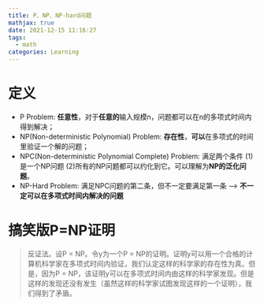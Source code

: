 ```yaml
---
title: P、NP、NP-hard问题
mathjax: true
date: 2021-12-15 11:16:27
tags: 
  - math
categories: Learning
---
```


# 定义

- P Problem: **任意性**，对于**任意的**输入规模n，问题都可以在n的多项式时间内得到解决；
- NP(Non-deterministic Polynomial) Problem: **存在性**，**可以**在多项式的时间里验证一个解的问题；
- NPC(Non-deterministic Polynomial Complete) Problem: 满足两个条件 (1)是一个NP问题 (2)所有的NP问题都可以约化到它。可以理解为**NP的泛化问题**。
- NP-Hard Problem: 满足NPC问题的第二条，但不一定要满足第一条 --> **不一定可以在多项式时间内解决的问题**

# 搞笑版P=NP证明

> 反证法。设P = NP。令y为一个P = NP的证明。证明y可以用一个合格的计算机科学家在多项式时间内验证，我们认定这样的科学家的存在性为真。但是，因为P = NP，该证明y可以在多项式时间内由这样的科学家发现。但是这样的发现还没有发生（虽然这样的科学家试图发现这样的一个证明），我们得到了矛盾。